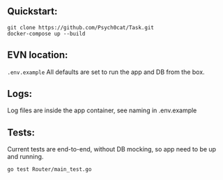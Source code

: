 ## Quickstart:

``` 
git clone https://github.com/Psych0cat/Task.git
docker-compose up --build
 ```
## EVN location:
`.env.example`
 All defaults are set to run the app and DB from the box.
## Logs:
 Log files are inside the app container, see naming in .env.example
## Tests:
 Current tests are end-to-end, without DB mocking, so app need to be up and running.

 `go test Router/main_test.go`


